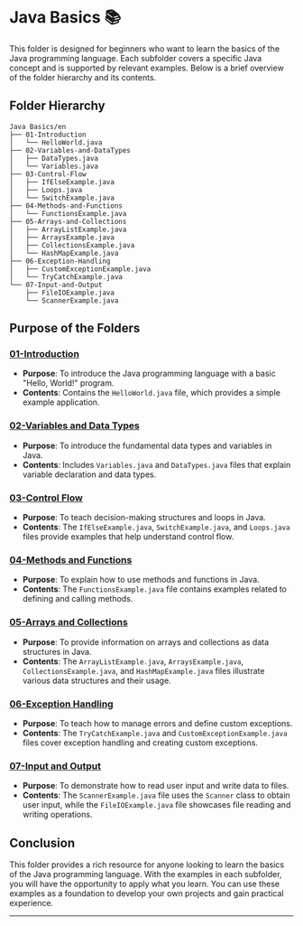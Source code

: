 # Java Basics 📚

This folder is designed for beginners who want to learn the basics of the Java programming language. Each subfolder covers a specific Java concept and is supported by relevant examples. Below is a brief overview of the folder hierarchy and its contents.

## Folder Hierarchy

```
Java Basics/en
├── 01-Introduction
│   └── HelloWorld.java
├── 02-Variables-and-DataTypes
│   ├── DataTypes.java
│   └── Variables.java
├── 03-Control-Flow
│   ├── IfElseExample.java
│   ├── Loops.java
│   └── SwitchExample.java
├── 04-Methods-and-Functions
│   └── FunctionsExample.java
├── 05-Arrays-and-Collections
│   ├── ArrayListExample.java
│   ├── ArraysExample.java
│   ├── CollectionsExample.java
│   └── HashMapExample.java
├── 06-Exception-Handling
│   ├── CustomExceptionExample.java
│   └── TryCatchExample.java
└── 07-Input-and-Output
    ├── FileIOExample.java
    └── ScannerExample.java
```

## Purpose of the Folders

### [01-Introduction](https://github.com/enverbey/OOP/blob/main/Java-Basics/en/01-Introduction)
- **Purpose**: To introduce the Java programming language with a basic "Hello, World!" program.
- **Contents**: Contains the `HelloWorld.java` file, which provides a simple example application.

### [02-Variables and Data Types](https://github.com/enverbey/OOP/blob/main/Java-Basics/en/02-Variables-and-DataTypes)
- **Purpose**: To introduce the fundamental data types and variables in Java.
- **Contents**: Includes `Variables.java` and `DataTypes.java` files that explain variable declaration and data types.

### [03-Control Flow](https://github.com/enverbey/OOP/blob/main/Java-Basics/en/03-Control-Flow)
- **Purpose**: To teach decision-making structures and loops in Java.
- **Contents**: The `IfElseExample.java`, `SwitchExample.java`, and `Loops.java` files provide examples that help understand control flow.

### [04-Methods and Functions](https://github.com/enverbey/OOP/blob/main/Java-Basics/en/04-Methods-and-Functions)
- **Purpose**: To explain how to use methods and functions in Java.
- **Contents**: The `FunctionsExample.java` file contains examples related to defining and calling methods.

### [05-Arrays and Collections](https://github.com/enverbey/OOP/blob/main/Java-Basics/en/05-Arrays-and-Collections)
- **Purpose**: To provide information on arrays and collections as data structures in Java.
- **Contents**: The `ArrayListExample.java`, `ArraysExample.java`, `CollectionsExample.java`, and `HashMapExample.java` files illustrate various data structures and their usage.

### [06-Exception Handling](https://github.com/enverbey/OOP/blob/main/Java-Basics/en/06-Exception-Handling)
- **Purpose**: To teach how to manage errors and define custom exceptions.
- **Contents**: The `TryCatchExample.java` and `CustomExceptionExample.java` files cover exception handling and creating custom exceptions.

### [07-Input and Output](https://github.com/enverbey/OOP/blob/main/Java-Basics/en/07-Input-Output)
- **Purpose**: To demonstrate how to read user input and write data to files.
- **Contents**: The `ScannerExample.java` file uses the `Scanner` class to obtain user input, while the `FileIOExample.java` file showcases file reading and writing operations.

## Conclusion

This folder provides a rich resource for anyone looking to learn the basics of the Java programming language. With the examples in each subfolder, you will have the opportunity to apply what you learn. You can use these examples as a foundation to develop your own projects and gain practical experience.

---
